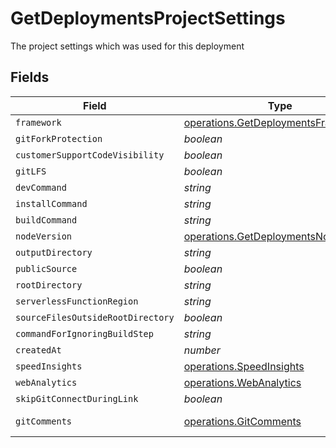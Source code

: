 # GetDeploymentsProjectSettings

The project settings which was used for this deployment


## Fields

| Field                                                                                        | Type                                                                                         | Required                                                                                     | Description                                                                                  |
| -------------------------------------------------------------------------------------------- | -------------------------------------------------------------------------------------------- | -------------------------------------------------------------------------------------------- | -------------------------------------------------------------------------------------------- |
| `framework`                                                                                  | [operations.GetDeploymentsFramework](../../models/operations/getdeploymentsframework.md)     | :heavy_minus_sign:                                                                           | N/A                                                                                          |
| `gitForkProtection`                                                                          | *boolean*                                                                                    | :heavy_minus_sign:                                                                           | N/A                                                                                          |
| `customerSupportCodeVisibility`                                                              | *boolean*                                                                                    | :heavy_minus_sign:                                                                           | N/A                                                                                          |
| `gitLFS`                                                                                     | *boolean*                                                                                    | :heavy_minus_sign:                                                                           | N/A                                                                                          |
| `devCommand`                                                                                 | *string*                                                                                     | :heavy_minus_sign:                                                                           | N/A                                                                                          |
| `installCommand`                                                                             | *string*                                                                                     | :heavy_minus_sign:                                                                           | N/A                                                                                          |
| `buildCommand`                                                                               | *string*                                                                                     | :heavy_minus_sign:                                                                           | N/A                                                                                          |
| `nodeVersion`                                                                                | [operations.GetDeploymentsNodeVersion](../../models/operations/getdeploymentsnodeversion.md) | :heavy_minus_sign:                                                                           | N/A                                                                                          |
| `outputDirectory`                                                                            | *string*                                                                                     | :heavy_minus_sign:                                                                           | N/A                                                                                          |
| `publicSource`                                                                               | *boolean*                                                                                    | :heavy_minus_sign:                                                                           | N/A                                                                                          |
| `rootDirectory`                                                                              | *string*                                                                                     | :heavy_minus_sign:                                                                           | N/A                                                                                          |
| `serverlessFunctionRegion`                                                                   | *string*                                                                                     | :heavy_minus_sign:                                                                           | N/A                                                                                          |
| `sourceFilesOutsideRootDirectory`                                                            | *boolean*                                                                                    | :heavy_minus_sign:                                                                           | N/A                                                                                          |
| `commandForIgnoringBuildStep`                                                                | *string*                                                                                     | :heavy_minus_sign:                                                                           | N/A                                                                                          |
| `createdAt`                                                                                  | *number*                                                                                     | :heavy_minus_sign:                                                                           | N/A                                                                                          |
| `speedInsights`                                                                              | [operations.SpeedInsights](../../models/operations/speedinsights.md)                         | :heavy_minus_sign:                                                                           | N/A                                                                                          |
| `webAnalytics`                                                                               | [operations.WebAnalytics](../../models/operations/webanalytics.md)                           | :heavy_minus_sign:                                                                           | N/A                                                                                          |
| `skipGitConnectDuringLink`                                                                   | *boolean*                                                                                    | :heavy_minus_sign:                                                                           | N/A                                                                                          |
| `gitComments`                                                                                | [operations.GitComments](../../models/operations/gitcomments.md)                             | :heavy_minus_sign:                                                                           | Since June '23                                                                               |